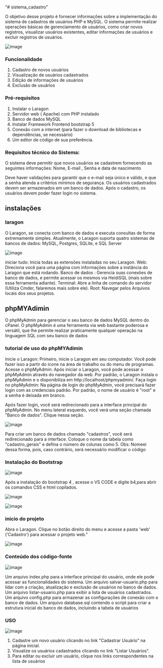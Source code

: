 "# sistema_cadastro" 

O objetivo desse projeto é fornecer informações sobre a implementação do sistema de cadastros de usuários PHP e MySQL. O sistema permite realizar operações básicas de gerenciamento de usuários, como criar novos registros, visualizar usuários existentes, editar informações de usuários e excluir registros de usuários.

![image](https://github.com/Taynarasales/sistema_cadastro/assets/90871074/15ac168a-c11d-4e9c-a83f-407ca48820ea)



###  	Funcionalidade

1)	Cadastro de novos usuários
2)	Visualização de usuários cadastrados
3)	Edição de informações de usuários
4)	Exclusão de usuários



### Pré-requisitos 

1)	 Instalar o Laragon
2)	Servidor web ( Apache) com PHP instalado
3)	Banco de dados MySQL
4)	Instalar Framework Frontend bootstrap 5
5)	Conexão com a internet (para fazer o download de bibliotecas e dependências, se necessário)
6)	Um editor de código de sua preferência.


### Requisitos técnico do Sistema: 

O sistema deve permitir que novos usuários se cadastrem fornecendo as seguintes informações: Nome, E-mail , Senha e data de nascimento 

Deve haver validações para garantir que o e-mail seja único e válido, e que a senha atenda a critérios mínimos de segurança.
Os usuários cadastrados devem ser armazenados em um banco de dados.
Após o cadastro, os usuários devem poder fazer login no sistema.

## instalações 
### laragon 
O Laragon, se conecta com banco de dados e executa consultas de forma extremamente simples. Atualmente, o Laragon suporta quatro sistemas de bancos de dados: MySQL, Postgres, SQLite, e SQL Server

![image](https://github.com/Taynarasales/sistema_cadastro/assets/90871074/fcca82ab-9e76-41db-b8b9-a0f19f48bdae)


iniciar tudo: Inicia todas as extensões instaladas no seu Laragon.
Web: Direciona você para uma página com informações sobre a instância do Laragon que está rodando.
Banco de dados : Gerencia suas conexões de banco de dados, e permite acessar os mesmos via HeidiSQL (mais sobre essa ferramenta adiante).
Terminal: Abre a linha de comando do servidor (Utiliza Cmder, falaremos mais sobre ele).
Root: Navegar pelos Arquivos locais dos seus projetos.

## phpMYAdimin

 O phpMyAdmin para gerenciar o seu banco de dados MySQL dentro do cPanel. O phpMyAdmin é uma ferramenta via web bastante poderosa e versátil, que lhe permite realizar praticamente qualquer operação na linguagem SQL com seu banco de dados 
 ### tutorial de uso do phpMYAdimin


 Inicie o Laragon: Primeiro, inicie o Laragon em seu computador. Você pode fazer isso a partir do ícone na área de trabalho ou do menu de programas.
Acesse o phpMyAdmin: Após iniciar o Laragon, você pode acessar o phpMyAdmin através do navegador da web. Por padrão, o Laragon instala o phpMyAdmin e o disponibiliza em http://localhost/phpmyadmin/.
Faça login no phpMyAdmin: Na página de login do phpMyAdmin, você precisará fazer login com as credenciais padrão. Por padrão, o nome de usuário é "root" e a senha é deixada em branco.


Após fazer login, você será redirecionado para a interface principal do phpMyAdmin. No menu lateral esquerdo, você verá uma seção chamada "Banco de dados". Clique nessa seção.


![image](https://github.com/Taynarasales/sistema_cadastro/assets/90871074/4e46da3f-1b2b-4323-8f62-168534ecc7f3)


Para criar um banco de dados chamado "cadastros", você será redirecionado para a interface. Coloque o nome da tabela como "cadastro_gerais" e defina o número de colunas como 5.
Obs: Nomeei dessa forma, pois, caso contrário, será necessário modificar o código


### Instalação do Bootstrap 

![image](https://github.com/Taynarasales/sistema_cadastro/assets/90871074/a909663c-7a7b-476d-a207-a69cb833da86)







Após a instalação do bootstrap 4 , acesse o VS CODE  e digite b4,para abrir os comandos CSS e html copilados.





![image](https://github.com/Taynarasales/sistema_cadastro/assets/90871074/fbfc6361-ba96-431d-a929-7606fbdaadd0)










![image](https://github.com/Taynarasales/sistema_cadastro/assets/90871074/10d7f4d9-f8db-4653-812b-e6e8c1175955)


### inicio do projeto 


Abra o Laragon. Clique no botão direito do menu e acesse a pasta 'web' ('Cadastro') para acessar o projeto web."



![image](https://github.com/Taynarasales/sistema_cadastro/assets/90871074/eb954b9a-b057-4e30-99bf-3c0640f32987)









### Conteúdo dos código-fonte  



![image](https://github.com/Taynarasales/sistema_cadastro/assets/90871074/93522971-aff2-46b0-8818-ff7aaf279430)








Um arquivo index.php para a interface principal do usuário, onde ele pode acessar as funcionalidades do sistema.
Um arquivo salvar-usuario.php para lidar com a criação, atualização e exclusão de usuários no banco de dados.
Um arquivo listar-usuario.php  para exibir a lista de usuários cadastrados.
Um arquivo config.php para armazenar as configurações de conexão com o banco de dados.
Um arquivo database.sql contendo o script para criar a estrutura inicial do banco de dados, incluindo a tabela de usuários





### USO



![image](https://github.com/Taynarasales/sistema_cadastro/assets/90871074/6c3661d3-95fe-467a-902d-4a490fd14a65)











1)	Cadastre um novo usuário clicando no link "Cadastrar Usuário" na página inicial.
2)	Visualize os usuários cadastrados clicando no link "Listar Usuários".
3)	Para editar ou excluir um usuário, clique nos links correspondentes na lista de usuários






